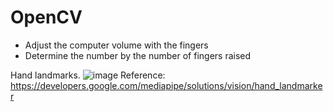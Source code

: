# OpenCV
- Adjust the computer volume with the fingers
- Determine the number by the number of fingers raised
  
Hand landmarks.
![image](https://github.com/lee-thien-tuyen/OpenCV/assets/78252686/75ac5ee4-7eec-4d05-bf2c-d87c76262301)
Reference:
https://developers.google.com/mediapipe/solutions/vision/hand_landmarker
